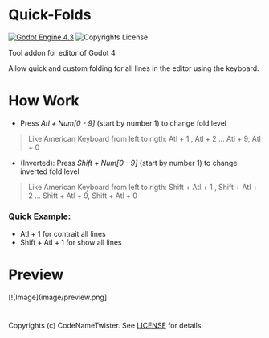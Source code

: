 # Quick-Folds
[![Godot Engine 4.3](https://img.shields.io/badge/Godot_Engine-4.x-blue)](https://godotengine.org/) ![Copyrights License](https://img.shields.io/badge/License-MIT-blue)

Tool addon for editor of Godot 4

Allow quick and custom folding for all lines in the editor using the keyboard.

# How Work
* Press *Atl + Num[0 - 9]* (start by number 1) to change fold level
> Like American Keyboard from left to rigth: Atl + 1 , Atl + 2 ... Atl + 9, Atl + 0


* (Inverted): Press *Shift + Num[0 - 9]* (start by number 1) to change inverted fold level
> Like American Keyboard from left to rigth: Shift + Atl + 1 , Shift + Atl + 2 ... Shift + Atl + 9, Shift + Atl + 0

### Quick Example:

* Atl + 1 for contrait all lines
* Shift + Atl + 1 for show all lines

# Preview
[![Image](image/preview.png]

#
Copyrights (c) CodeNameTwister. See [LICENSE](LICENSE) for details.

[godot engine]: https://godotengine.org/